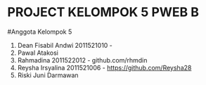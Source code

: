 # PROJECT KELOMPOK 5 PWEB B


#Anggota Kelompok 5

1. Dean Fisabil Andwi 2011521010 -
2. Pawal Atakosi
3. Rahmadina 2011522012 - github.com/rhmdin
4. Reysha Irsyalina 2011521006 - https://github.com/Reysha28
5. Riski Juni Darmawan
